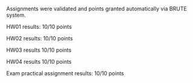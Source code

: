 Assignments were validated and points granted automatically via BRUTE system. 


HW01 results:
	10/10 points

HW02 results:
	10/10 points

HW03 results
	10/10 points

HW04 results
	10/10 points

Exam practical assignment results:
	10/10 points